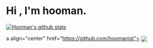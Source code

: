 # Hi , I'm hooman. 


[![Hooman's github stats](https://github-readme-stats.vercel.app/api?username=hoomanist)](https://github.com/anuraghazra/github-readme-stats)

a align="center" href="https://github.com/hoomanist">
  <img align="center" src="https://github-readme-stats.vercel.app/api/top-langs/?username=hoomanist&layout=compact" />
</a>
